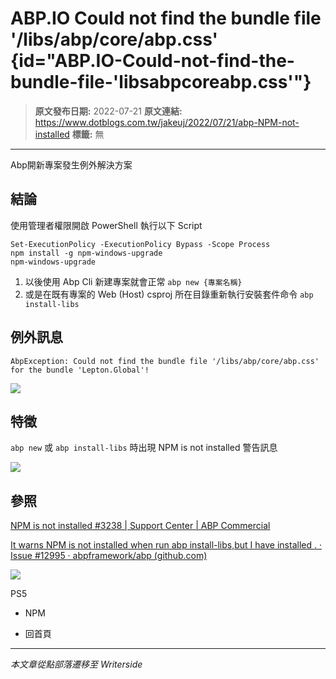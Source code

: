 # ABP.IO Could not find the bundle file &#x27;/libs/abp/core/abp.css&#x27; {id="ABP.IO-Could-not-find-the-bundle-file-&#x27;libsabpcoreabp.css&#x27;"}

> **原文發布日期:** 2022-07-21
> **原文連結:** https://www.dotblogs.com.tw/jakeuj/2022/07/21/abp-NPM-not-installed
> **標籤:** 無

---

Abp開新專案發生例外解決方案

## 結論

使用管理者權限開啟 PowerShell 執行以下 Script

```
Set-ExecutionPolicy -ExecutionPolicy Bypass -Scope Process
npm install -g npm-windows-upgrade
npm-windows-upgrade
```

1. 以後使用 Abp Cli 新建專案就會正常
   `abp new {專案名稱}`
2. 或是在既有專案的 Web (Host) csproj 所在目錄重新執行安裝套件命令
   `abp install-libs`

## 例外訊息

`AbpException: Could not find the bundle file '/libs/abp/core/abp.css' for the bundle 'Lepton.Global'!`

![](https://support.abp.io/QA/files/998fe814606042e8e84e3a0471ff0106.png)

## 特徵

`abp new` 或 `abp install-libs` 時出現 NPM is not installed 警告訊息

![](https://user-images.githubusercontent.com/15319947/173512022-54ed085a-a088-4a9f-a44c-00ca9174b3bd.png)

## 參照

[NPM is not installed #3238 | Support Center | ABP Commercial](https://support.abp.io/QA/Questions/3238/NPM-is-not-installed)

[It warns NPM is not installed when run abp install-libs,but I have installed . · Issue #12995 · abpframework/abp (github.com)](https://github.com/abpframework/abp/issues/12995)

![](https://card.psnprofiles.com/1/jakeuj.png)

PS5

* NPM

* 回首頁

---

*本文章從點部落遷移至 Writerside*
